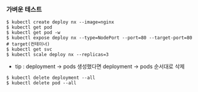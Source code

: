 ### 가벼운 테스트
```
$ kubectl create deploy nx --image=nginx
$ kubectl get pod
$ kubectl get pod -w
$ kubectl expose deploy nx --type=NodePort --port=80 --target-port=80 # target(컨테이너)
$ kubectl get svc
$ kubectl scale deploy nx --replicas=3
```

* tip : deployment -> pods 생성했다면 deployment -> pods 순서대로 삭제
```
$ kubectl delete deployment --all 
$ kubectl delete pod --all
```



